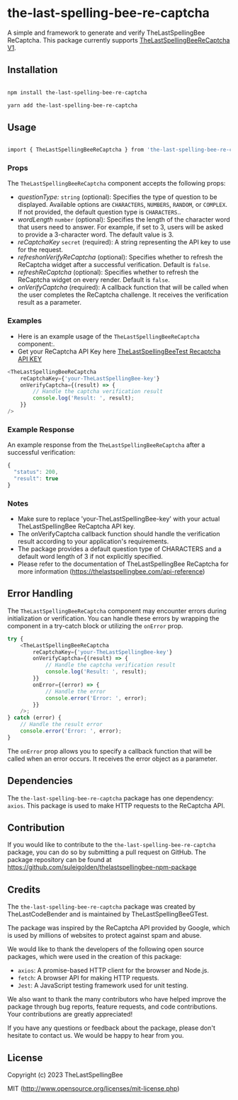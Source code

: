 # the-last-spelling-bee-re-captcha

A simple and framework to generate and verify TheLastSpellingBee ReCaptcha. This package currently supports [TheLastSpellingBeeReCaptcha V1](https://thelastspellingbee.com/api-reference).

## Installation

```bash

npm install the-last-spelling-bee-re-captcha

yarn add the-last-spelling-bee-re-captcha

```

## Usage

```bash

import { TheLastSpellingBeeReCaptcha } from 'the-last-spelling-bee-re-captcha';

```

### Props

The `TheLastSpellingBeeReCaptcha` component accepts the following props:

-   _questionType:_ `string` (optional): Specifies the type of question to be displayed. Available options are `CHARACTERS`, `NUMBERS`, `RANDOM`, or `COMPLEX`. If not provided, the default question
    type is `CHARACTERS`..
-   _wordLength_ `number` (optional): Specifies the length of the character word that users need to answer. For example, if set to 3, users will be asked to provide a 3-character word. The default
    value is 3.
-   _reCaptchaKey_ `secret` (required): A string representing the API key to use for the request.
-   _refreshonVerifyReCaptcha_ (optional): Specifies whether to refresh the ReCaptcha widget after a successful verification. Default is `false`.
-   _refreshReCaptcha_ (optional): Specifies whether to refresh the ReCaptcha widget on every render. Default is `false`.
-   _onVerifyCaptcha_ (required): A callback function that will be called when the user completes the ReCaptcha challenge. It receives the verification result as a parameter.

### Examples

-   Here is an example usage of the `TheLastSpellingBeeReCaptcha` component:.
-   Get your ReCaptcha API Key here [TheLastSpellingBeeTest Recaptcha API KEY](https://thelastspellingbee.com/api-key)

```js
<TheLastSpellingBeeReCaptcha
    reCaptchaKey={'your-TheLastSpellingBee-key'}
    onVerifyCaptcha={(result) => {
        // Handle the captcha verification result
        console.log('Result: ', result);
    }}
/>
```

### Example Response

An example response from the `TheLastSpellingBeeReCaptcha` after a successful verification:

```js
{
  "status": 200,
  "result": true
}

```

### Notes

-   Make sure to replace 'your-TheLastSpellingBee-key' with your actual TheLastSpellingBee ReCaptcha API key.
-   The onVerifyCaptcha callback function should handle the verification result according to your application's requirements.
-   The package provides a default question type of CHARACTERS and a default word length of 3 if not explicitly specified.
-   Please refer to the documentation of TheLastSpellingBee ReCaptcha for more information (https://thelastspellingbee.com/api-reference)

## Error Handling

The `TheLastSpellingBeeReCaptcha` component may encounter errors during initialization or verification. You can handle these errors by wrapping the component in a try-catch block or utilizing the `onError`
prop.

```js
try {
    <TheLastSpellingBeeReCaptcha
        reCaptchaKey={'your-TheLastSpellingBee-key'}
        onVerifyCaptcha={(result) => {
            // Handle the captcha verification result
            console.log('Result: ', result);
        }}
        onError={(error) => {
            // Handle the error
            console.error('Error: ', error);
        }}
    />;
} catch (error) {
    // Handle the result error
    console.error('Error: ', error);
}
```

The `onError` prop allows you to specify a callback function that will be called when an error occurs. It receives the error object as a parameter.

## Dependencies

The `the-last-spelling-bee-re-captcha` package has one dependency: `axios`. This package is used to make HTTP requests to the ReCaptcha API.

## Contribution

If you would like to contribute to the `the-last-spelling-bee-re-captcha` package, you can do so by submitting a pull request on GitHub. The package repository can be found at
https://github.com/suleigolden/thelastspellingbee-npm-package

## Credits

The `the-last-spelling-bee-re-captcha` package was created by TheLastCodeBender and is maintained by TheLastSpellingBeeGTest.

The package was inspired by the ReCaptcha API provided by Google, which is used by millions of websites to protect against spam and abuse.

We would like to thank the developers of the following open source packages, which were used in the creation of this package:

-   `axios`: A promise-based HTTP client for the browser and Node.js.
-   `fetch`: A browser API for making HTTP requests.
-   `Jest`: A JavaScript testing framework used for unit testing.

We also want to thank the many contributors who have helped improve the package through bug reports, feature requests, and code contributions. Your contributions are greatly appreciated!

If you have any questions or feedback about the package, please don't hesitate to contact us. We would be happy to hear from you.

## License

Copyright (c) 2023 TheLastSpellingBee

MIT (http://www.opensource.org/licenses/mit-license.php)
